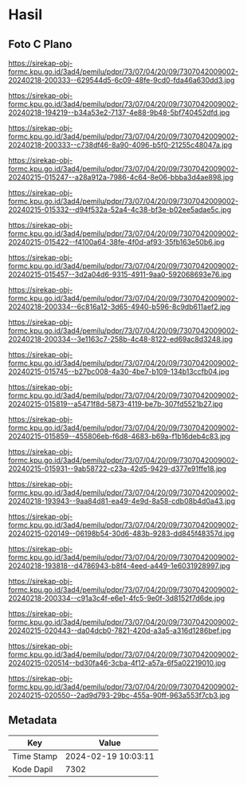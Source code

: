 # Hasil

## Foto C Plano

https://sirekap-obj-formc.kpu.go.id/3ad4/pemilu/pdpr/73/07/04/20/09/7307042009002-20240218-200333--629544d5-6c09-48fe-9cd0-fda46a630dd3.jpg

https://sirekap-obj-formc.kpu.go.id/3ad4/pemilu/pdpr/73/07/04/20/09/7307042009002-20240218-194219--b34a53e2-7137-4e88-9b48-5bf740452dfd.jpg

https://sirekap-obj-formc.kpu.go.id/3ad4/pemilu/pdpr/73/07/04/20/09/7307042009002-20240218-200333--c738df46-8a90-4096-b5f0-21255c48047a.jpg

https://sirekap-obj-formc.kpu.go.id/3ad4/pemilu/pdpr/73/07/04/20/09/7307042009002-20240215-015247--a28a912a-7986-4c64-8e06-bbba3d4ae898.jpg

https://sirekap-obj-formc.kpu.go.id/3ad4/pemilu/pdpr/73/07/04/20/09/7307042009002-20240215-015332--d94f532a-52a4-4c38-bf3e-b02ee5adae5c.jpg

https://sirekap-obj-formc.kpu.go.id/3ad4/pemilu/pdpr/73/07/04/20/09/7307042009002-20240215-015422--f4100a64-38fe-4f0d-af93-35fb163e50b6.jpg

https://sirekap-obj-formc.kpu.go.id/3ad4/pemilu/pdpr/73/07/04/20/09/7307042009002-20240215-015457--3d2a04d6-9315-4911-9aa0-592068693e76.jpg

https://sirekap-obj-formc.kpu.go.id/3ad4/pemilu/pdpr/73/07/04/20/09/7307042009002-20240218-200334--6c816a12-3d65-4940-b596-8c9db611aef2.jpg

https://sirekap-obj-formc.kpu.go.id/3ad4/pemilu/pdpr/73/07/04/20/09/7307042009002-20240218-200334--3e1163c7-258b-4c48-8122-ed69ac8d3248.jpg

https://sirekap-obj-formc.kpu.go.id/3ad4/pemilu/pdpr/73/07/04/20/09/7307042009002-20240215-015745--b27bc008-4a30-4be7-b109-134b13ccfb04.jpg

https://sirekap-obj-formc.kpu.go.id/3ad4/pemilu/pdpr/73/07/04/20/09/7307042009002-20240215-015819--a5471f8d-5873-4119-be7b-307fd5521b27.jpg

https://sirekap-obj-formc.kpu.go.id/3ad4/pemilu/pdpr/73/07/04/20/09/7307042009002-20240215-015859--455806eb-f6d8-4683-b69a-f1b16deb4c83.jpg

https://sirekap-obj-formc.kpu.go.id/3ad4/pemilu/pdpr/73/07/04/20/09/7307042009002-20240215-015931--9ab58722-c23a-42d5-9429-d377e91ffe18.jpg

https://sirekap-obj-formc.kpu.go.id/3ad4/pemilu/pdpr/73/07/04/20/09/7307042009002-20240218-193943--9aa84d81-ea49-4e9d-8a58-cdb08b4d0a43.jpg

https://sirekap-obj-formc.kpu.go.id/3ad4/pemilu/pdpr/73/07/04/20/09/7307042009002-20240215-020149--06198b54-30d6-483b-9283-dd845f48357d.jpg

https://sirekap-obj-formc.kpu.go.id/3ad4/pemilu/pdpr/73/07/04/20/09/7307042009002-20240218-193818--d4786943-b8f4-4eed-a449-1e6031928997.jpg

https://sirekap-obj-formc.kpu.go.id/3ad4/pemilu/pdpr/73/07/04/20/09/7307042009002-20240218-200334--c91a3c4f-e6e1-4fc5-9e0f-3d8152f7d6de.jpg

https://sirekap-obj-formc.kpu.go.id/3ad4/pemilu/pdpr/73/07/04/20/09/7307042009002-20240215-020443--da04dcb0-7821-420d-a3a5-a316d1286bef.jpg

https://sirekap-obj-formc.kpu.go.id/3ad4/pemilu/pdpr/73/07/04/20/09/7307042009002-20240215-020514--bd30fa46-3cba-4f12-a57a-6f5a02219010.jpg

https://sirekap-obj-formc.kpu.go.id/3ad4/pemilu/pdpr/73/07/04/20/09/7307042009002-20240215-020550--2ad9d793-29bc-455a-90ff-963a553f7cb3.jpg


## Metadata

| Key        | Value               |
| ---------- | ------------------- |
| Time Stamp | 2024-02-19 10:03:11 |
| Kode Dapil | 7302                |



